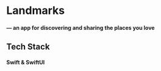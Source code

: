 # Landmarks

#### — an app for discovering and sharing the places you love

##  Tech Stack 

#### Swift  & SwiftUI
